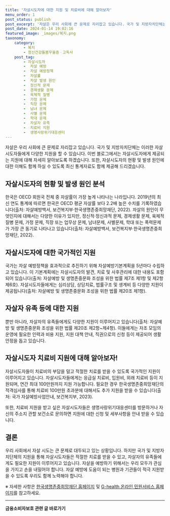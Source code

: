```yaml
---
title: '자살시도자에 대한 지원 및 치료비에 대해 알아보자'
menu_order: 1
post_status: publish
post_excerpt: '자살은 우리 사회에 큰 문제로 자리잡고 있습니다. 국가 및 지방자치단체는 이러한 자살 시도자들에게 다양한 지원을 할 수 있습니다. 이번 블로그에서는 자살시도자에게 제공되는 지원에 대해 자세히 알아보도록 하겠습니다. 또한, 자살시도자의 현황 및 발생 원인에 대한 이해도 함께 하실 수 있도록 최신 통계자료도 함께 제공해 드리겠습니다.'
post_date: 2024-01-14 19:02:16
featured_image: _images/복지.png
taxonomy:
    category:
        - 복지
        - 정신건강돌봄우울증ㆍ고독사
    post_tag:
        - 자살시도자
        -  자살 예방
        -  자살 예방정책
        -  자살률
        -  자살 발생 원인
        -  정신적 문제
        -  경제생활 문제
        -  육체적 질병
        -  가정 문제
        -  직장 문제
        -  남녀 문제
        -  사별 문제
        -  학대 문제
        -  자살자 유족
        -  치료비 지원
        -  생명사랑위기대응센터
---
```



자살은 우리 사회에 큰 문제로 자리잡고 있습니다. 국가 및 지방자치단체는 이러한 자살 시도자들에게 다양한 지원을 할 수 있습니다. 이번 블로그에서는 자살시도자에게 제공되는 지원에 대해 자세히 알아보도록 하겠습니다. 또한, 자살시도자의 현황 및 발생 원인에 대한 이해도 함께 하실 수 있도록 최신 통계자료도 함께 제공해 드리겠습니다.

## 자살시도자의 현황 및 발생 원인 분석

한국은 OECD 회원국 전체 중 자살률이 가장 높게 나타나는 나라입니다. 2019년의 최신 연도 통계에 따르면 한국은 OECD 평균 자살률 보다 2.2배 높은 수치를 기록하였습니다(출처: 자살예방백서, 보건복지부·한국생명존중희망재단, 2022). 자살의 원인이 무엇인지에 대해서는 다양한 이유가 있지만, 정신적·정신과적 문제, 경제생활 문제, 육체적 질병 문제, 가정 문제, 직장 또는 업무상 문제, 남녀문제, 사별문제, 학대 또는 폭력문제가 가장 큰 동기로 나타나고 있습니다(출처: 자살예방백서, 보건복지부·한국생명존중희망재단, 2022).

## 자살시도자에 대한 국가적인 지원

국가는 자살 예방정책을 효과적으로 추진하기 위해 자살예방기본계획을 5년마다 수립하고 있습니다. 이 기본계획에는 자살시도자의 발견, 치료 및 사후관리에 대한 내용도 포함되어 있습니다(출처: 자살예방 및 생명존중문화 조성을 위한 법률 제7조 제1항 및 제2항 제6호). 자살시도자들에게는 심리상담, 상담치료, 법률구조 및 생계비 등 다양한 지원이 제공됩니다(출처: 자살예방 및 생명존중문화 조성을 위한 법률 제20조 제1항).

## 자살자 유족 등에 대한 지원

뿐만 아니라, 자살자의 유족들에게도 다양한 지원이 이루어지고 있습니다(출처: 자살예방 및 생명존중문화 조성을 위한 법률 제20조 제2항~제4항). 이들에게는 자조 모임의 운영에 필요한 인력과 비용 지원, 지원 대책 안내, 직권으로의 신청 등이 제공되어 생활안정을 돕고 있습니다.

## 자살시도자 치료비 지원에 대해 알아보자!

자살시도자들이 치료비의 부담을 덜고 적절한 치료를 받을 수 있도록 국가적인 지원이 이루어지고 있습니다. 자살시도자들에게는 응급실 치료비, 입원비, 외래 치료비 등이 지원되며, 연간 최대 100만원까지 지원 가능합니다. 필요한 경우 한국생명존중희망재단의 적격심사를 통해 치료비 100만원 초과분에 대해서도 추가 지원을 받을 수 있습니다(출처: 국가 자살예방사업안내, 보건복지부, 2023).

또한, 치료비 지원을 받고 싶은 자살시도자들은 생명사랑위기대응센터를 방문하거나 자신의 주소지 관할 보건소로 문의하면 지원에 대한 신청 및 세부사항을 안내 받을 수 있습니다.

## 결론

우리 사회에서 자살 시도는 큰 문제로 대두되고 있는 상황입니다. 하지만 국가 및 지방자치단체의 지원을 통해 자살시도자들은 적절한 치료를 받을 수 있고, 자살자의 유족들에게도 필요한 지원이 이루어지고 있습니다. 자살을 예방하기 위해서는 우리 모두가 관심을 가지고 손을 내밀어야 합니다. 자살 예방에 도움이 되는 병원과 기관들이 적극 지원받을 수 있도록 우리도 함께 노력해야 합니다.

※ 자세한 사항은 [한국생명존중희망재단 홈페이지](www.kfsp.org) 및 [G-health 온라인 민원서비스 홈페이지](www.g-health.kr)를 참고하세요.
<!-- wp:separator -->
<hr class="wp-block-separator has-alpha-channel-opacity"/>
<!-- /wp:separator -->

<!-- wp:group {"backgroundColor":"base","layout":{"type":"constrained"}} -->
<div class="wp-block-group has-base-background-color has-background"><!-- wp:paragraph {"align":"center","fontSize":"medium"} -->
<p class="has-text-align-center has-large-font-size"><strong>금융소비자보호 관련 글 바로가기</strong></p>
<!-- /wp:paragraph -->


<!-- wp:latest-posts
{"categories":[{"id":12706,"count":19,"description":"","link":"https://uknowlaw.com/category/%ea%b8%88%ec%9c%b5%ec%86%8c%eb%b9%84%ec%9e%90%eb%b3%b4%ed%98%b8/","name":"금융소비자보호","slug":"금융소비자보호","taxonomy":"category","parent":0,"meta":[],"_links":{"self":[{"href":"https://uknowlaw.com/wp-json/wp/v2/categories/12706"}],"collection":[{"href":"https://uknowlaw.com/wp-json/wp/v2/categories"}],"about":[{"href":"https://uknowlaw.com/wp-json/wp/v2/taxonomies/category"}],"wp:post_type":[{"href":"https://uknowlaw.com/wp-json/wp/v2/posts?categories=12706"}],"curies":[{"name":"wp","href":"https://api.w.org/{rel}","templated":true}]}}],"postsToShow":100,"excerptLength":28,"postLayout":"grid","columns":2,"featuredImageAlign":"left","featuredImageSizeSlug":"large","fontSize":"small"} /--></div>
<!-- /wp:group -->